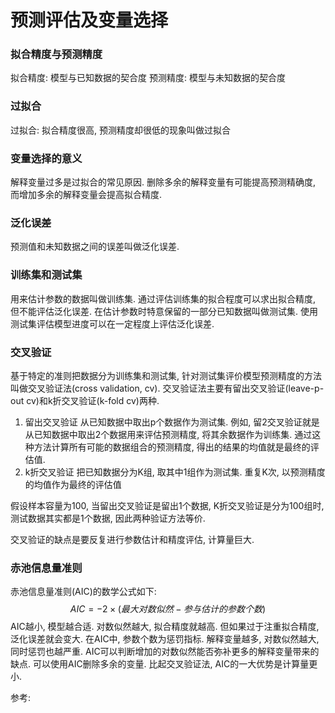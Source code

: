 # 预测评估及变量选择

### 拟合精度与预测精度
拟合精度: 模型与已知数据的契合度
预测精度: 模型与未知数据的契合度

### 过拟合
过拟合: 拟合精度很高, 预测精度却很低的现象叫做过拟合

### 变量选择的意义
解释变量过多是过拟合的常见原因. 删除多余的解释变量有可能提高预测精确度, 而增加多余的解释变量会提高拟合精度.


### 泛化误差
预测值和未知数据之间的误差叫做泛化误差.

### 训练集和测试集
用来估计参数的数据叫做训练集.
通过评估训练集的拟合程度可以求出拟合精度, 但不能评估泛化误差.
在估计参数时特意保留的一部分已知数据叫做测试集.
使用测试集评估模型进度可以在一定程度上评估泛化误差.

### 交叉验证
基于特定的准则把数据分为训练集和测试集, 针对测试集评价模型预测精度的方法叫做交叉验证法(cross validation, cv).
交叉验证法主要有留出交叉验证(leave-p-out cv)和k折交叉验证(k-fold cv)两种.
1. 留出交叉验证
从已知数据中取出p个数据作为测试集. 例如, 留2交叉验证就是从已知数据中取出2个数据用来评估预测精度, 将其余数据作为训练集. 通过这种方法计算所有可能的数据组合的预测精度, 得出的结果的均值就是最终的评估值.
2. k折交叉验证
把已知数据分为K组, 取其中1组作为测试集. 重复K次, 以预测精度的均值作为最终的评估值

假设样本容量为100, 当留出交叉验证是留出1个数据, K折交叉验证是分为100组时, 测试数据其实都是1个数据, 因此两种验证方法等价.

交叉验证的缺点是要反复进行参数估计和精度评估, 计算量巨大.

### 赤池信息量准则
赤池信息量准则(AIC)的数学公式如下:
$$
AIC = -2 \times (最大对数似然 - 参与估计的参数个数)
$$
AIC越小, 模型越合适.
对数似然越大, 拟合精度就越高. 但如果过于注重拟合精度, 泛化误差就会变大.
在AIC中, 参数个数为惩罚指标.
解释变量越多, 对数似然越大, 同时惩罚也越严重. AIC可以判断增加的对数似然能否弥补更多的解释变量带来的缺点.
可以使用AIC删除多余的变量.
比起交叉验证法, AIC的一大优势是计算量更小.



参考:

